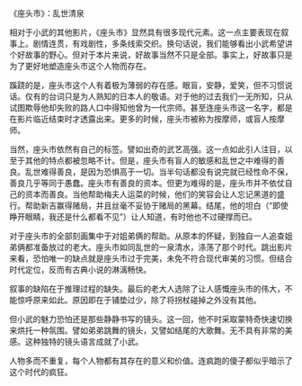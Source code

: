 《座头市》：乱世清泉

相对于小武的其他影片，《座头市》显然具有很多现代元素。这一点主要表现在叙事上。剧情连贯，有戏剧性，多条线索交织。换句话说，我们能够看出小武希望讲个好故事的野心。但对于本片来说，好故事当然不只是全部。事实上，好故事只是为了更好地塑造座头市这个人物而存在。

蹊跷的是，座头市这个人有着极为薄弱的存在感。眼盲，安静，爱笑，但不习惯说话。仅有的台词只是为人熟知的日本人的敬语。对于他的过去我们一无所知，只从试图欺辱他却失败的路人口中得知他曾为一代宗师。甚至连座头市这一名字，都是在影片临近结束时才透露出来。更多的时候，座头市被称为按摩师，或盲人按摩师。

当然，座头市依然有自己的标签。譬如出奇的武艺高强。这一点如此引人注目，以至于其他的特点都被忽略不计。但是，座头市有盲人的敏感和乱世之中难得的善良。乱世难得善良，是因为恐惧高于一切。当半句话都没有说完就已经性命不保，善良几乎等同于愚蠢。座头市有善良的资本。但更为难得的是，座头市并不依仗自己的资本而善良。当他帮助梅夫人运菜的时候，他们的笑容会让人忘记黑道的盛行。帮助新吉赢得赌局，并且丝毫不妥协于赌局的黑幕。结尾，他的坦白（“即使睁开眼睛，我还是什么都看不见”）让人知道，有时他也不过硬撑而已。

对于座头市的全部刻画集中于对姐弟俩的帮助。从原本的怀疑，到独自一人追查姐弟俩都准备放过的老大。座头市如同乱世的一泉清水，涤荡了那个时代。跳出影片来看，恐怕唯一的缺点就是座头市过于完美，未免不符合现代审美的习惯。但结合时代定位，反而有古典小说的淋漓畅快。

叙事的缺陷在于推理过程的缺失。最后的老大人选除了让人感慨座头市的伟大，不能惊呼原来如此。原因即在于铺垫过少，除了将拐杖碰掉之外没有其他。

但小武的魅力恐怕还是那些静静书写的镜头。这一回，他不时采取蒙特奇快速切换来烘托一种氛围。譬如弟弟跳舞的镜头，又譬如结尾的大歌舞。无不具有非常的美感。这种独特的镜头语言成就了小武。

人物多而不重复，每个人物都有其存在的意义和价值。连疯跑的傻子都似乎暗示了这个时代的疯狂。